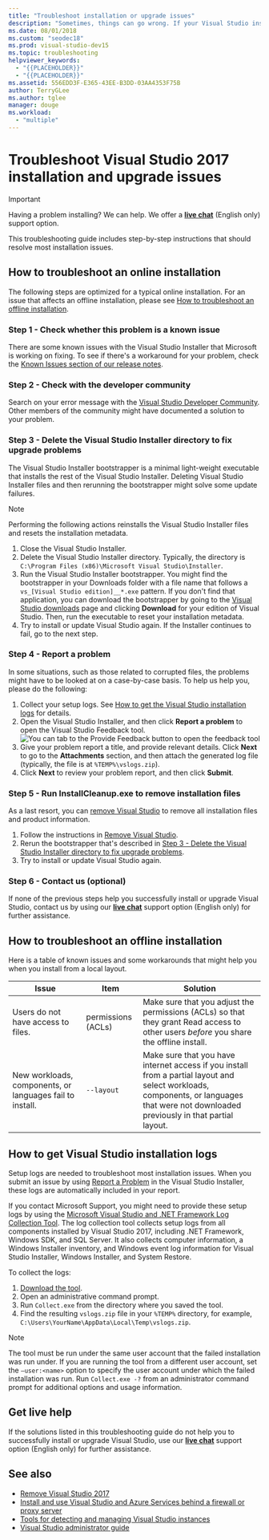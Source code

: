 ```yaml
---
title: "Troubleshoot installation or upgrade issues"
description: "Sometimes, things can go wrong. If your Visual Studio installation or upgrade fails, this page can help."
ms.date: 08/01/2018
ms.custom: "seodec18"
ms.prod: visual-studio-dev15
ms.topic: troubleshooting
helpviewer_keywords:
  - "{{PLACEHOLDER}}"
  - "{{PLACEHOLDER}}"
ms.assetid: 556EDD3F-E365-43EE-B3DD-03AA4353F75B
author: TerryGLee
ms.author: tglee
manager: douge
ms.workload:
  - "multiple"
---
```

# Troubleshoot Visual Studio 2017 installation and upgrade issues

> [!IMPORTANT]
> Having a problem installing? We can help. We offer a [**live chat**](https://visualstudio.microsoft.com/vs/support/#talktous) (English only) support option.

This troubleshooting guide includes step-by-step instructions that should resolve most installation issues.

## How to troubleshoot an online installation

The following steps are optimized for a typical online installation. For an issue that affects an offline installation, please see [How to troubleshoot an offline installation](#how-to-troubleshoot-an-offline-installation).

### Step 1 - Check whether this problem is a known issue

There are some known issues with the Visual Studio Installer that Microsoft is working on fixing. To see if there's a workaround for your problem, check the [Known Issues section of our release notes](/visualstudio/releasenotes/vs2017-relnotes#-known-issues).

### Step 2 - Check with the developer community

Search on your error message with the [Visual Studio Developer Community](https://developercommunity.visualstudio.com/spaces/8/index.html). Other members of the community might have documented a solution to your problem.

### Step 3 - Delete the Visual Studio Installer directory to fix upgrade problems

The Visual Studio Installer bootstrapper is a minimal light-weight executable that installs the rest of the Visual Studio Installer. Deleting Visual Studio Installer files and then rerunning the bootstrapper might solve some update failures.

> [!NOTE]
> Performing the following actions reinstalls the Visual Studio Installer files and resets the installation metadata.

1. Close the Visual Studio Installer.
2. Delete the Visual Studio Installer directory. Typically, the directory is `C:\Program Files (x86)\Microsoft Visual Studio\Installer`.
3. Run the Visual Studio Installer bootstrapper. You might find the bootstrapper in your Downloads folder with a file name that follows a `vs_[Visual Studio edition]__*.exe` pattern. If you don't find that application, you can download the bootstrapper by going to the [Visual Studio downloads](https://visualstudio.microsoft.com/downloads/) page and clicking **Download** for your edition of Visual Studio. Then, run the executable to reset your installation metadata.
4. Try to install or update Visual Studio again. If the Installer continues to fail, go to the next step.

### Step 4 - Report a problem

In some situations, such as those related to corrupted files, the problems might have to be looked at on a case-by-case basis. To help us help you, please do the following:

1. Collect your setup logs. See [How to get the Visual Studio installation logs](#how-to-get-visual-studio-installation-logs) for details.
2. Open the Visual Studio Installer, and then click **Report a problem** to open the Visual Studio Feedback tool.
![You can tab to the Provide Feedback button to open the feedback tool](media/report-a-problem.png)
3. Give your problem report a title, and provide relevant details. Click **Next** to go to the **Attachments** section, and then attach the generated log file (typically, the file is at `%TEMP%\vslogs.zip`).
4. Click **Next** to review your problem report, and then click **Submit**.

### Step 5 - Run InstallCleanup.exe to remove installation files

As a last resort, you can [remove Visual Studio](remove-visual-studio.md) to remove all installation files and product information.

1. Follow the instructions in [Remove Visual Studio](remove-visual-studio.md).
2. Rerun the bootstrapper that's described in [Step 3 - Delete the Visual Studio Installer directory to fix upgrade problems](#step-3---delete-the-visual-studio-installer-directory-to-fix-upgrade-problems).
3. Try to install or update Visual Studio again.

### Step 6 - Contact us (optional)

If none of the previous steps help you successfully install or upgrade Visual Studio, contact us by using our [**live chat**](https://visualstudio.microsoft.com/vs/support/#talktous) support option (English only) for further assistance.

## How to troubleshoot an offline installation

Here is a table of known issues and some workarounds that might help you when you install from a local layout.

| Issue       | Item                   | Solution |
| ----------- | ---------------------- | -------- |
| Users do not have access to files. | permissions (ACLs) | Make sure that you adjust the permissions (ACLs) so that they grant Read access to other users  *before* you share the offline install. |
| New workloads, components, or languages fail to install.  | `--layout`  | Make sure that you have internet access if you install from a partial layout and select workloads, components, or languages that were not downloaded previously in that partial layout. |

## How to get Visual Studio installation logs

Setup logs are needed to troubleshoot most installation issues. When you submit an issue by using [Report a Problem](../ide/how-to-report-a-problem-with-visual-studio-2017.md) in the Visual Studio Installer, these logs are automatically included in your report.

If you contact Microsoft Support, you might need to provide these setup logs by using the [Microsoft Visual Studio and .NET Framework Log Collection Tool](https://aka.ms/vscollect). The log collection tool collects setup logs from all components installed by Visual Studio 2017, including .NET Framework, Windows SDK, and SQL Server. It also collects computer information, a Windows Installer inventory, and Windows event log information for Visual Studio Installer, Windows Installer, and System Restore.

To collect the logs:

1. [Download the tool](https://aka.ms/vscollect).
2. Open an administrative command prompt.
3. Run `Collect.exe` from the directory where you saved the tool.
4. Find the resulting `vslogs.zip` file in your `%TEMP%` directory, for example, `C:\Users\YourName\AppData\Local\Temp\vslogs.zip`.

> [!NOTE]
> The tool must be run under the same user account that the failed installation was run under. If you are running the tool from a different user account, set the `–user:<name>` option to specify the user account under which the failed installation was run. Run `Collect.exe -?` from an administrator command prompt for additional options and usage information.

## Get live help

If the solutions listed in this troubleshooting guide do not help you to successfully install or upgrade Visual Studio, use our [**live chat**](https://visualstudio.microsoft.com/vs/support/#talktous) support option (English only) for further assistance.

## See also

* [Remove Visual Studio 2017](remove-visual-studio.md)
* [Install and use Visual Studio and Azure Services behind a firewall or proxy server](install-and-use-visual-studio-behind-a-firewall-or-proxy-server.md)
* [Tools for detecting and managing Visual Studio instances](tools-for-managing-visual-studio-instances.md)
* [Visual Studio administrator guide](visual-studio-administrator-guide.md)
